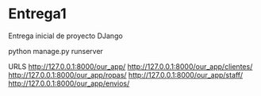 # Entrega1
Entrega inicial de proyecto DJango

python manage.py runserver

URLS
http://127.0.0.1:8000/our_app/
http://127.0.0.1:8000/our_app/clientes/
http://127.0.0.1:8000/our_app/ropas/
http://127.0.0.1:8000/our_app/staff/
http://127.0.0.1:8000/our_app/envios/
